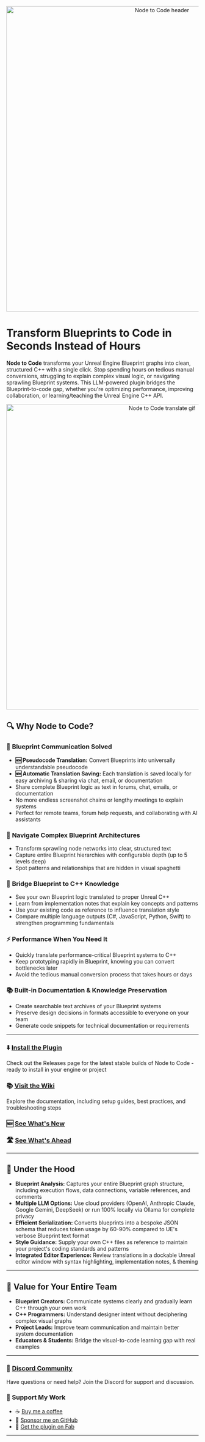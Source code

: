 <p align="center">
    <img src="https://github.com/protospatial/NodeToCode/blob/main/assets/Image_NodeToCode_Header_Docs.png" alt="Node to Code header" width="800">
</p>

# Transform Blueprints to Code in Seconds Instead of Hours

**Node to Code** transforms your Unreal Engine Blueprint graphs into clean, structured C++ with a single click. Stop spending hours on tedious manual conversions, struggling to explain complex visual logic, or navigating sprawling Blueprint systems. This LLM-powered plugin bridges the Blueprint-to-code gap, whether you're optimizing performance, improving collaboration, or learning/teaching the Unreal Engine C++ API.

<p align="center">
    <img src="https://github.com/protospatial/NodeToCode/blob/main/assets/Image_NodeToCode_BlueprintTranslation.gif" alt="Node to Code translate gif" width="800">
</p>

## 🔍 Why Node to Code?

### 💬 **Blueprint Communication Solved**
- **🆕 Pseudocode Translation:** Convert Blueprints into universally understandable pseudocode
- **🆕 Automatic Translation Saving:** Each translation is saved locally for easy archiving & sharing via chat, email, or documentation
- Share complete Blueprint logic as text in forums, chat, emails, or documentation
- No more endless screenshot chains or lengthy meetings to explain systems
- Perfect for remote teams, forum help requests, and collaborating with AI assistants

### 🧭 **Navigate Complex Blueprint Architectures**
- Transform sprawling node networks into clear, structured text
- Capture entire Blueprint hierarchies with configurable depth (up to 5 levels deep)
- Spot patterns and relationships that are hidden in visual spaghetti

### 🧠 **Bridge Blueprint to C++ Knowledge**
- See your own Blueprint logic translated to proper Unreal C++
- Learn from implementation notes that explain key concepts and patterns
- Use your existing code as reference to influence translation style
- Compare multiple language outputs (C#, JavaScript, Python, Swift) to strengthen programming fundamentals

### ⚡ **Performance When You Need It**
- Quickly translate performance-critical Blueprint systems to C++
- Keep prototyping rapidly in Blueprint, knowing you can convert bottlenecks later
- Avoid the tedious manual conversion process that takes hours or days

### 📚 **Built-in Documentation & Knowledge Preservation**
- Create searchable text archives of your Blueprint systems
- Preserve design decisions in formats accessible to everyone on your team
- Generate code snippets for technical documentation or requirements

---

### :arrow_down: [Install the Plugin](https://github.com/protospatial/NodeToCode/releases)
Check out the Releases page for the latest stable builds of Node to Code - ready to install in your engine or project

### :books: [Visit the Wiki](https://github.com/protospatial/NodeToCode/wiki)
Explore the documentation, including setup guides, best practices, and troubleshooting steps

### 🆕 [See What's New](https://github.com/protospatial/NodeToCode/wiki/Latest-Updates)

### 🛣️ [See What's Ahead](https://trello.com/b/iPOyaSvb)

---

## 🔧 Under the Hood

- **Blueprint Analysis:** Captures your entire Blueprint graph structure, including execution flows, data connections, variable references, and comments
- **Multiple LLM Options:** Use cloud providers (OpenAI, Anthropic Claude, Google Gemini, DeepSeek) or run 100% locally via Ollama for complete privacy
- **Efficient Serialization:** Converts blueprints into a bespoke JSON schema that reduces token usage by 60-90% compared to UE's verbose Blueprint text format
- **Style Guidance:** Supply your own C++ files as reference to maintain your project's coding standards and patterns
- **Integrated Editor Experience:** Review translations in a dockable Unreal editor window with syntax highlighting, implementation notes, & theming

---

## 👥 Value for Your Entire Team

- **Blueprint Creators:** Communicate systems clearly and gradually learn C++ through your own work
- **C++ Programmers:** Understand designer intent without deciphering complex visual graphs
- **Project Leads:** Improve team communication and maintain better system documentation
- **Educators & Students:** Bridge the visual-to-code learning gap with real examples

---

### :speech_balloon: [Discord Community](https://discord.gg/4t3Syvk4AG)
Have questions or need help? Join the Discord for support and discussion.

### 🤝 Support My Work
- ☕ [Buy me a coffee](https://buymeacoffee.com/protospatial)
- 🧡 [Sponsor me on GitHub](https://github.com/sponsors/NCMcClure)
- 🏪 [Get the plugin on Fab](https://www.fab.com/listings/29955a71-cd04-4111-ac43-6a0264429ce6)

---
